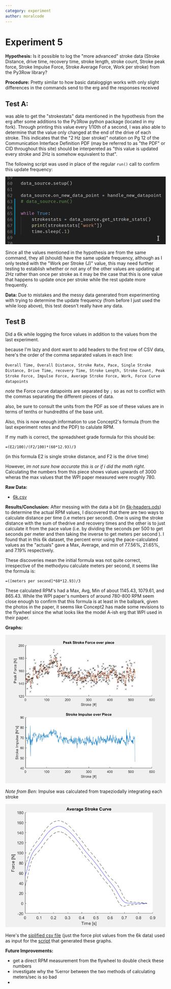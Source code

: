 ```yaml
---
category: experiment
author: moralcode
---
```

# Experiment 5
**Hypothesis:** Is it possible to log the "more advanced" stroke data (Stroke Distance, drive time, recovery time, stroke length, stroke count, Stroke peak force, Stroke Impulse Force, Stroke Average Force, Work per stroke) from the Py3Row library?

**Procedure:** Pretty similar to how basic dataloggign works with only slight differences in the commands send to the erg and the responses received

## Test A:
was able to get the "strokestats" data mentioned in the hypothesis from the erg after some additions to the Py3Row python package (located in my fork). Through printing this value every 1/10th of a second, I was also able to determine that the value only changed at the end of the drive of each stroke. This indicates that the "2 Hz (per stroke)" notation on Pg 12 of the Communication Interface Definition PDF (may be referred to as "the PDF" or CID throughout this site) should be interpereted as "this value is updated every stroke and 2Hz is somehow equivalent to that".

The following script was used in place of the regular `run()` call to confirm this update frequency:

![the script used to confirm update frequency](../files/experiments/5/workratescript.png)

Since all the values mentioned in the hypothesis are from the same command, they all (should) have the same update frequency, although as I only tested with the "Work per Stroke (J)" value, this may need further testing to establish whether or not any of the other values are updating at 2Hz rather than once per stroke as it may be the case that this is one value that happens to update once per stroke while the rest update more frequently.

**Data:**
Due to mistakes and the messy data generated from experimenting with trying to determine the update frequency (from before I just used the while loop above), this test doesn't really have any data.


## Test B

Did a 6k while logging the force values in addition to the values from the last experiment.

because I'm lazy and dont want to add headers to the first row of CSV data, here's the order of the comma separated values in each line:

`Overall Time, Overall Distance, Stroke Rate, Pace, Single Stroke Distance, Drive Time, recovery Time, Stroke Length, Stroke Count, Peak Stroke Force, Impulse Force, Average Stroke Force, Work, Force Curve datapoints`

*note* the Force curve datapoints are separated by `;` so as not to conflict with the commas separating the different pieces of data.

also, be sure to consult the units from the PDF as soe of these values are in terms of tenths or hundredths of the base unit.

Also, this is now enough information to use Concept2's formula (from the last experiment notes and the PDF) to calulate RPM.

If my math is correct, the spreadsheet grade formula for this should be:
```
=(E2/100)/(F2/100)*(60*12.93)/3
```
(in this formula E2 is single stroke distance, and F2 is the drive time)

However, *im not sure how accurate this is or if i did the math right*. Calculating the numbers from this piece shows values upwards of 3000 wheras the max values that the WPI paper measured were roughly 780.

**Raw Data:**
- [6k.csv](../files/experiments/5/6k.csv)

**Results/Conclusion:**
After messing with the data a bit (in [6k-headers.ods](../files/experiments/5/6k-headers.ods)) to determine the actual RPM values, I discovered  that there are two ways to calculate distance per time (i.e meters per second). One is using the stroke distance with the sum of thedrive and recovery times and the other is to just calculate it from the pace value (i.e. by dividing the seconds per 500 to get seconds per meter and then taking the inverse to get meters per second ). I found that in this 6k dataset, the percent error using the pace-calculated values as the "actuals" gave a Max, Average, and min of 77.56%, 21.65%, and 7.19% respectively.

These discoveries mean the initial formula was not quite correct, irrespective of the methodyou calculate meters per second, it seems like the formula is:
```
=([meters per second]*60*12.93)/3
```
These calculated RPM's had a Max, Avg, Min of about 1145.43, 1079.61, and 865.43. While the WPI paper's numbers of around 780-800 RPM seem close enough to confirm that this formula is at least in the ballpark, given the photos in the paper, it seems like Concept2 has made some revisions to the flywheel since the what looks like the model A-ish erg that WPI used in their paper.

**Graphs:**

![Two Graphs, one showing peak stroke force over the course of the 6k, and the other showing stroke umpulse ofer the 6k](../files/experiments/5/twographs.png)

*Note from Ben:* Impulse was calculated from trapeziodally integrating each stroke

![A plot of the average force curve over the course of the 6k](../files/experiments/5/avgforcecurve.png)

Here's the [siplified csv file](https://github.com/MoralCode/ErgPowerAnalysis/tree/a9908616f96c8e8dc2ce8ef814b88ca9487c91b9/inputs) (just the force plot values from the 6k data) used as input for the [script](https://github.com/MoralCode/ErgPowerAnalysis/tree/a9908616f96c8e8dc2ce8ef814b88ca9487c91b9) that generated these graphs.



**Future Improvements:**
- get a direct RPM measurement from the flywheel to double check these numbers
- investigate why the %error between the two methods of calculating meters/sec is so bad
- 

